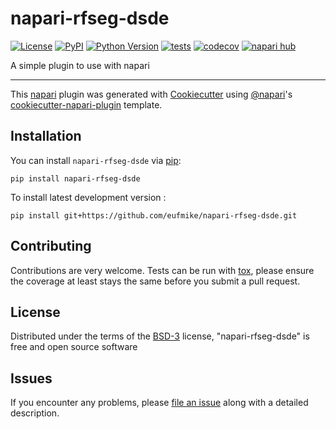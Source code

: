 # napari-rfseg-dsde

[![License](https://img.shields.io/pypi/l/napari-rfseg-dsde.svg?color=green)](https://github.com/eufmike/napari-rfseg-dsde/raw/main/LICENSE)
[![PyPI](https://img.shields.io/pypi/v/napari-rfseg-dsde.svg?color=green)](https://pypi.org/project/napari-rfseg-dsde)
[![Python Version](https://img.shields.io/pypi/pyversions/napari-rfseg-dsde.svg?color=green)](https://python.org)
[![tests](https://github.com/eufmike/napari-rfseg-dsde/workflows/tests/badge.svg)](https://github.com/eufmike/napari-rfseg-dsde/actions)
[![codecov](https://codecov.io/gh/eufmike/napari-rfseg-dsde/branch/main/graph/badge.svg)](https://codecov.io/gh/eufmike/napari-rfseg-dsde)
[![napari hub](https://img.shields.io/endpoint?url=https://api.napari-hub.org/shields/napari-rfseg-dsde)](https://napari-hub.org/plugins/napari-rfseg-dsde)

A simple plugin to use with napari

----------------------------------

This [napari] plugin was generated with [Cookiecutter] using [@napari]'s [cookiecutter-napari-plugin] template.

<!--
Don't miss the full getting started guide to set up your new package:
https://github.com/napari/cookiecutter-napari-plugin#getting-started

and review the napari docs for plugin developers:
https://napari.org/plugins/stable/index.html
-->

## Installation

You can install `napari-rfseg-dsde` via [pip]:

    pip install napari-rfseg-dsde



To install latest development version :

    pip install git+https://github.com/eufmike/napari-rfseg-dsde.git


## Contributing

Contributions are very welcome. Tests can be run with [tox], please ensure
the coverage at least stays the same before you submit a pull request.

## License

Distributed under the terms of the [BSD-3] license,
"napari-rfseg-dsde" is free and open source software

## Issues

If you encounter any problems, please [file an issue] along with a detailed description.

[napari]: https://github.com/napari/napari
[Cookiecutter]: https://github.com/audreyr/cookiecutter
[@napari]: https://github.com/napari
[MIT]: http://opensource.org/licenses/MIT
[BSD-3]: http://opensource.org/licenses/BSD-3-Clause
[GNU GPL v3.0]: http://www.gnu.org/licenses/gpl-3.0.txt
[GNU LGPL v3.0]: http://www.gnu.org/licenses/lgpl-3.0.txt
[Apache Software License 2.0]: http://www.apache.org/licenses/LICENSE-2.0
[Mozilla Public License 2.0]: https://www.mozilla.org/media/MPL/2.0/index.txt
[cookiecutter-napari-plugin]: https://github.com/napari/cookiecutter-napari-plugin

[file an issue]: https://github.com/eufmike/napari-rfseg-dsde/issues

[napari]: https://github.com/napari/napari
[tox]: https://tox.readthedocs.io/en/latest/
[pip]: https://pypi.org/project/pip/
[PyPI]: https://pypi.org/

